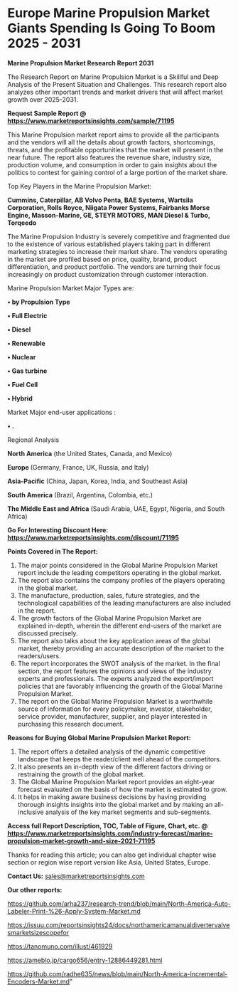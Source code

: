 # Europe Marine Propulsion Market Giants Spending Is Going To Boom 2025 - 2031

<strong>Marine Propulsion Market Research Report 2031</strong>

The Research Report on Marine Propulsion Market is a Skillful and Deep Analysis of the Present Situation and Challenges. This research report also analyzes other important trends and market drivers that will affect market growth over 2025-2031.

<strong>Request Sample Report @ <a href=https://www.marketreportsinsights.com/sample/71195>https://www.marketreportsinsights.com/sample/71195</a></strong>

This Marine Propulsion market report aims to provide all the participants and the vendors will all the details about growth factors, shortcomings, threats, and the profitable opportunities that the market will present in the near future. The report also features the revenue share, industry size, production volume, and consumption in order to gain insights about the politics to contest for gaining control of a large portion of the market share.

Top Key Players in the Marine Propulsion Market:

<strong>Cummins, Caterpillar, AB Volvo Penta, BAE Systems, Wartsila Corporation, Rolls Royce, Niigata Power Systems, Fairbanks Morse Engine, Masson-Marine, GE, STEYR MOTORS, MAN Diesel & Turbo, Torqeedo</strong>

The Marine Propulsion Industry is severely competitive and fragmented due to the existence of various established players taking part in different marketing strategies to increase their market share. The vendors operating in the market are profiled based on price, quality, brand, product differentiation, and product portfolio. The vendors are turning their focus increasingly on product customization through customer interaction.

Marine Propulsion Market Major Types are:

<strong>• by Propulsion Type

• Full Electric

• Diesel

• Renewable

• Nuclear

• Gas turbine

• Fuel Cell

• Hybrid</strong>

Market Major end-user applications :

<strong>• .</strong>

Regional Analysis

</u><strong><b>North America</b></strong> (the United States, Canada, and Mexico)

<strong><b>Europe </b></strong>(Germany, France, UK, Russia, and Italy)

<strong><b>Asia-Pacific</b></strong> (China, Japan, Korea, India, and Southeast Asia)

<strong><b>South America</b></strong> (Brazil, Argentina, Colombia, etc.)

<strong><b>The Middle East and Africa</b></strong> (Saudi Arabia, UAE, Egypt, Nigeria, and South Africa)

<strong>Go For Interesting Discount Here: <a href=https://www.marketreportsinsights.com/discount/71195>https://www.marketreportsinsights.com/discount/71195</a></strong>

<strong>Points Covered in The Report:</strong>
<ol>
  <li>The major points considered in the Global Marine Propulsion Market report include the leading competitors operating in the global market.</li>
  <li>The report also contains the company profiles of the players operating in the global market.</li>
  <li>The manufacture, production, sales, future strategies, and the technological capabilities of the leading manufacturers are also included in the report.</li>
  <li>The growth factors of the Global Marine Propulsion Market are explained in-depth, wherein the different end-users of the market are discussed precisely.</li>
  <li>The report also talks about the key application areas of the global market, thereby providing an accurate description of the market to the readers/users.</li>
  <li>The report incorporates the SWOT analysis of the market. In the final section, the report features the opinions and views of the industry experts and professionals. The experts analyzed the export/import policies that are favorably influencing the growth of the Global Marine Propulsion Market.</li>
  <li>The report on the Global Marine Propulsion Market is a worthwhile source of information for every policymaker, investor, stakeholder, service provider, manufacturer, supplier, and player interested in purchasing this research document.</li>
</ol>
<strong>Reasons for Buying Global Marine Propulsion Market Report:</strong>

<ol>
  <li>The report offers a detailed analysis of the dynamic competitive landscape that keeps the reader/client well ahead of the competitors.</li>
  <li>It also presents an in-depth view of the different factors driving or restraining the growth of the global market.</li>
  <li>The Global Marine Propulsion Market report provides an eight-year forecast evaluated on the basis of how the market is estimated to grow.</li>
  <li>It helps in making aware business decisions by having providing thorough insights insights into the global market and by making an all-inclusive analysis of the key market segments and sub-segments.</li>
</ol>
<strong>Access full Report Description, TOC, Table of Figure, Chart, etc. @ <a href=https://www.marketreportsinsights.com/industry-forecast/marine-propulsion-market-growth-and-size-2021-71195>https://www.marketreportsinsights.com/industry-forecast/marine-propulsion-market-growth-and-size-2021-71195</a></strong>


Thanks for reading this article; you can also get individual chapter wise section or region wise report version like Asia, United States, Europe.

<strong>Contact Us:</strong>
sales@marketreportsinsights.com

<strong>Our other reports:</strong>

<a href=https://github.com/arha237/research-trend/blob/main/North-America-Auto-Labeler-Print-%26-Apply-System-Market.md>https://github.com/arha237/research-trend/blob/main/North-America-Auto-Labeler-Print-%26-Apply-System-Market.md</a>

<a href=https://issuu.com/reportsinsights24/docs/northamericamanualdivertervalvesmarketsizescopefor>https://issuu.com/reportsinsights24/docs/northamericamanualdivertervalvesmarketsizescopefor</a>

<a href=https://tanomuno.com/illust/461929>https://tanomuno.com/illust/461929</a>

<a href=https://ameblo.jp/cargo656/entry-12886449281.html>https://ameblo.jp/cargo656/entry-12886449281.html</a>

<a href=https://github.com/radhe635/news/blob/main/North-America-Incremental-Encoders-Market.md>https://github.com/radhe635/news/blob/main/North-America-Incremental-Encoders-Market.md</a>"
